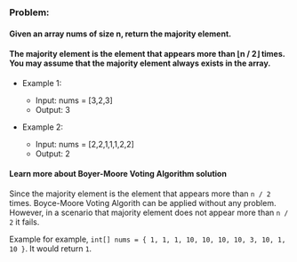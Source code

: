 ### Problem:

#### Given an array nums of size n, return the majority element.

#### The majority element is the element that appears more than ⌊n / 2⌋ times. You may assume that the majority element always exists in the array.

- Example 1:
  - Input: nums = [3,2,3]
  - Output: 3

- Example 2:
  - Input: nums = [2,2,1,1,1,2,2]
  - Output: 2

#### Learn more about Boyer-Moore Voting Algorithm solution

Since the majority element is the element that appears more than ```n / 2``` times. Boyce-Moore Voting Algorith can be applied without any problem. However, in a scenario that majority element does not appear more than ```n / 2``` it fails.

Example for example, ```int[] nums = { 1, 1, 1, 10, 10, 10, 10, 3, 10, 1, 10 }```. It would return ```1```.